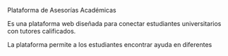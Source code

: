 Plataforma de Asesorías Académicas

Es una plataforma web diseñada para conectar estudiantes 
universitarios con tutores calificados. 

La plataforma permite a los estudiantes encontrar ayuda en diferentes 
